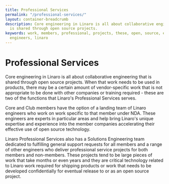 ```yaml
---
title: Professional Services
permalink: "/professional-services/"
layout: container-breadcrumb
description: Core engineering in Linaro is all about collaborative engineering that
  is shared through open source projects.
keywords: work, members, professional, projects, these, open, source, engineering,
  engineers, linaro
---
```


# Professional Services

Core engineering in Linaro is all about collaborative engineering that is shared through open source projects. When that work needs to be used in products, there may be a certain amount of vendor-specific work that is not appropriate to be done with other companies or training required - these are two of the functions that Linaro's Professional Services serves. 

Core and Club members have the option of a landing team of Linaro engineers who work on work specific to that member under NDA. These engineers are experts in particular areas and help bring Linaro's unique expertise and experience into the member companies accelerating their effective use of open source technology.

Linaro Professional Services also has a Solutions Engineering team dedicated to fulfilling general support requests for all members and a range of other engineers who deliver professional service projects for both members and non-members. These projects tend to be large pieces of work that take months or even years and they are critical technology related to Linaro work required for shipping products or work that needs to be developed confidentially for eventual release to or as an open source project.
